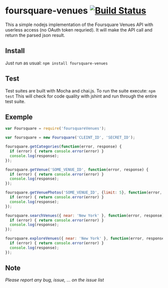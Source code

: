 foursquare-venues [![Build Status](https://travis-ci.org/Woorank/node-foursquare-venues.svg)](https://travis-ci.org/Woorank/node-foursquare-venues)
=================

This a simple nodejs implementation of the Foursquare Venues API with userless access (no OAuth token requried).
It will make the API call and return the parsed json result.

## Install

Just run as usual: `npm install foursquare-venues`

## Test

Test suites are built with Mocha and chai.js. To run the suite execute: `npm test`
This will check for code quality with jshint and run through the entire test suite.

## Exemple

```js
var Foursquare = require('foursquareVenues');

var foursquare = new Foursquare('CLEINT_ID', 'SECRET_ID');

foursquare.getCategories(function(error, response) {
  if (error) { return console.error(error) }
  console.log(response);
});

foursquare.getVenue('SOME_VENUE_ID', function(error, response) {
  if (error) { return console.error(error) }
  console.log(response);
});

foursquare.getVenuePhotos('SOME_VENUE_ID', {limit: 5}, function(error, response) {
  if (error) { return console.error(error) }
  console.log(response);
});

foursquare.searchVenues({ near: 'New York' }, function(error, response) {
  if (error) { return console.error(error) }
  console.log(response);
});

foursquare.exploreVenues({ near: 'New York' }, function(error, response) {
  if (error) { return console.error(error) }
  console.log(response);
});
```

## Note

*Please report any bug, issue, ... on the issue list*
